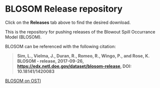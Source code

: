 # BLOSOM Release repository

Click on the **Releases** tab above to find the desired download.

This is the repository for pushing releases of the Blowout Spill Occurrance Model (BLOSOM). 

BLOSOM can be referenced with the following citation:

> **Sim, L., Vielma, J., Duran, R., Romeo, R., Wingo, P., and Rose, K. BLOSOM - release, 2017-09-26,  https://edx.netl.doe.gov/dataset/blosom-release, DOI: 10.18141/1420083**


[BLOSOM on OSTI](https://www.osti.gov/scitech/search/filter-results:FD/semantic:10.18141/1420083)
